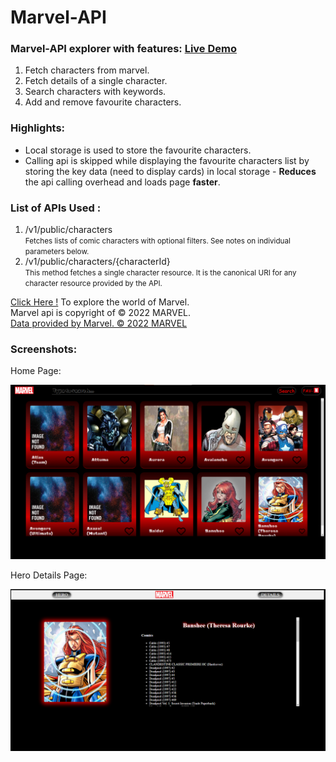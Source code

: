 # Marvel-API

### Marvel-API explorer with features: <a href="https://9yogesh9.github.io/Marvel-API/">Live Demo</a>

  <ol>
    <li>Fetch characters from marvel.</li>
    <li>Fetch details of a single character.</li>
    <li>Search characters with keywords.</li>
    <li>Add and remove favourite characters.</li>
  </ol>

### Highlights:
<ul>
  <li>Local storage is used to store the favourite characters.</li>
  <li>Calling api is skipped while displaying the favourite characters list by storing the key data (need to display cards) in local storage - <strong>Reduces</strong> the api calling overhead and loads page <strong>faster</strong>.</li>
</ul>

### List of APIs Used :

  <ol>
    <li> /v1/public/characters </li>
    <small> Fetches lists of comic characters with optional filters. See notes on individual parameters below. </small>
    <li> /v1/public/characters/{characterId} </li>
    <small> This method fetches a single character resource. It is the canonical URI for any character resource provided by the API. </small>
  </ol>

<a href="https://9yogesh9.github.io/Marvel-API/">Click Here !</a> To explore the world of Marvel. <br>
Marvel api is copyright of © 2022 MARVEL. <br>
<a href="http://marvel.com">Data provided by Marvel. © 2022 MARVEL</a>

### Screenshots:

Home Page:

<img src="https://raw.githubusercontent.com/9Yogesh9/Marvel-API/main/assests/images/Homepage.png" alt="Homepage"/>

Hero Details Page:

<img src="https://raw.githubusercontent.com/9Yogesh9/Marvel-API/main/assests/images/Details%20Page.png" alt="Details"/>
